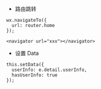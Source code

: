 * 路由跳转

```
wx.navigateTo({
  url: router.home
});
```

```
<navigator url="xxx"></navigator>
```

* 设置 Data

```
this.setData({
  userInfo: e.detail.userInfo,
  hasUserInfo: true
});
```


